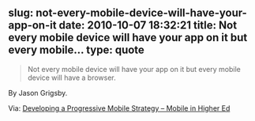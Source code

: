 slug: not-every-mobile-device-will-have-your-app-on-it
date: 2010-10-07 18:32:21
title: Not every mobile device will have your app on it but every mobile...
type: quote
---

> Not every mobile device will have your app on it but every mobile device will have a browser.

By Jason Grigsby.

 Via: [Developing a Progressive Mobile Strategy – Mobile in Higher Ed](http://www.dmolsen.com/mobile-in-higher-ed/?p=123)
